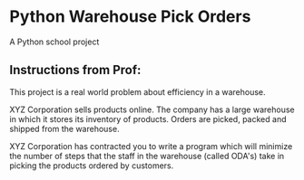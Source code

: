 # Python Warehouse Pick Orders
A Python school project

## Instructions from Prof:
This project is a real world problem about efficiency in a warehouse.  

XYZ Corporation sells products online.  The company has a large warehouse in which it stores its inventory of products.  Orders are picked, packed and shipped from the warehouse.

XYZ Corporation has contracted you to write a program which will minimize the number of steps that the staff in the warehouse (called ODA's) take in picking the products ordered by customers.
